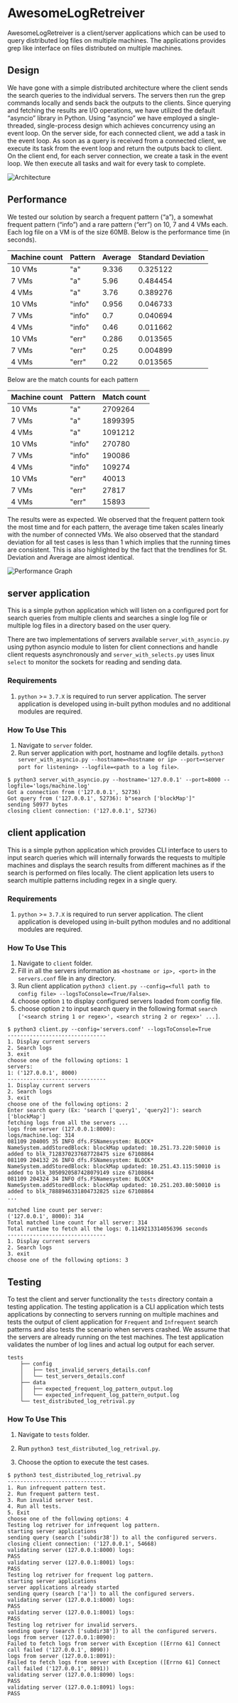 # AwesomeLogRetreiver

AwesomeLogRetreiver is a client/server applications which can be used to query distributed log files on multiple machines. The applications provides grep like interface on files distributed on multiple machines.

## Design
We have gone with a simple distributed architecture where the client sends the search queries to the individual servers. The servers then run the grep commands locally and sends back the outputs to the clients. Since querying and fetching the results are I/O operations, we have utilized the default “asyncio” library in Python. Using “asyncio” we have employed a single-threaded, single-process design which achieves concurrency using an event loop. On the server side, for each connected client, we add a task in the event loop. As soon as a query is received from a connected client, we execute its task from the event loop and return the outputs back to client. On the client end, for each server connection, we create a task in the event loop. We then execute all tasks and wait for every task to complete.

![Architecture](Images/architecture.jpg)

## Performance
We tested our solution by search a frequent pattern (“a”), a somewhat frequent pattern (“info”) and a rare pattern (“err”) on 10, 7 and 4 VMs each. Each log file on a VM is of the size 60MB.  Below is the performance time (in seconds). 

| Machine count | Pattern | Average | Standard Deviation |
|---------------|---------|---------|--------------------|
| 10 VMs        | "a"     | 9.336   | 0.325122           |
| 7 VMs         | "a"     | 5.96    | 0.484454           |
| 4 VMs         | "a"     | 3.76    | 0.389276           |
| 10 VMs        | "info"  | 0.956   | 0.046733           |
| 7 VMs         | "info"  | 0.7     | 0.040694           |
| 4 VMs         | "info"  | 0.46    | 0.011662           |
| 10 VMs        | "err"   | 0.286   | 0.013565           |
| 7 VMs         | "err"   | 0.25    | 0.004899           |
| 4 VMs         | "err"   | 0.22    | 0.013565           |

Below are the match counts for each pattern

| Machine count | Pattern | Match count |
|---------------|---------|-------------|
| 10 VMs        | "a"     | 2709264     |
| 7 VMs         | "a"     | 1899395     |
| 4 VMs         | "a"     | 1091212     |
| 10 VMs        | "info"  | 270780      |
| 7 VMs         | "info"  | 190086      |
| 4 VMs         | "info"  | 109274      |
| 10 VMs        | "err"   | 40013       |
| 7 VMs         | "err"   | 27817       |
| 4 VMs         | "err"   | 15893       |

The results were as expected. We observed that the frequent pattern took the most time and for each pattern, the average time taken scales linearly with the number of connected VMs. We also observed that the standard deviation for all test cases is less than 1 which implies that the running times are consistent. This is also highlighted by the fact that the trendlines for St. Deviation and Average are almost identical.

![Performance Graph](Images/graph.jpg)


## server application

This is a simple python application which will listen on a configured port for search queries from multiple clients and searches a single log file or multiple log files in a directory based on the user query.

There are two implementations of servers available `server_with_asyncio.py` using python asyncio module to listen for client connections and handle client requests asynchronously and `server_with_selects.py` uses linux `select` to monitor the sockets for reading and sending data.

### Requirements

1. `python` >= `3.7.X` is required to run server application. The server application is developed using in-built python modules and no additional modules are required.

### How To Use This

1. Navigate to `server` folder.
2. Run server application with port, hostname and logfile details. `python3 server_with_asyncio.py --hostname=<hostname or ip> --port=<server port for listening> --logfile=<path to a log file>`.

```
$ python3 server_with_asyncio.py --hostname='127.0.0.1' --port=8000 --logfile='logs/machine.log'
Got a connection from ('127.0.0.1', 52736)
Got query from ('127.0.0.1', 52736): b"search ['blockMap']"
sending 50977 bytes
closing client connection: ('127.0.0.1', 52736)
```

## client application

This is a simple python application which provides CLI interface to users to input search queries which will internally forwards the requests to multiple machines and displays the search results from different machines as if the search is performed on files locally. The client application lets users to search multiple patterns including regex in a single query.

### Requirements

1. `python` >= `3.7.X` is required to run server application. The client application is developed using in-built python modules and no additional modules are required.

### How To Use This

1. Navigate to `client` folder.
2. Fill in all the servers information as `<hostname or ip>, <port>` in the `servers.conf` file in any directory.
3. Run client application `python3 client.py --config=<full path to config file> --logsToConsole=<True/False>`.
4. choose option `1` to display configured servers loaded from config file.
5. choose option `2` to input search query in the following format `search ['<search string 1 or regex>', <search string 2 or regex>' ...]`.

```
$ python3 client.py --config='servers.conf' --logsToConsole=True
-------------------------------
1. Display current servers
2. Search logs
3. exit
choose one of the following options: 1
servers:
1: ('127.0.0.1', 8000)
-------------------------------
1. Display current servers
2. Search logs
3. exit
choose one of the following options: 2
Enter search query (Ex: 'search ['query1', 'query2]'): search ['blockMap']
fetching logs from all the servers ...
logs from server (127.0.0.1:8000):
logs/machine.log: 314
081109 204005 35 INFO dfs.FSNamesystem: BLOCK* NameSystem.addStoredBlock: blockMap updated: 10.251.73.220:50010 is added to blk_7128370237687728475 size 67108864
081109 204132 26 INFO dfs.FSNamesystem: BLOCK* NameSystem.addStoredBlock: blockMap updated: 10.251.43.115:50010 is added to blk_3050920587428079149 size 67108864
081109 204324 34 INFO dfs.FSNamesystem: BLOCK* NameSystem.addStoredBlock: blockMap updated: 10.251.203.80:50010 is added to blk_7888946331804732825 size 67108864
...

matched line count per server: 
('127.0.0.1', 8000): 314
Total matched line count for all server: 314
Total runtime to fetch all the logs: 0.1149213314056396 seconds
-------------------------------
1. Display current servers
2. Search logs
3. exit
choose one of the following options: 3
```

## Testing

To test the client and server functionality the `tests` directory contain a testing application. The testing application is a CLI application which tests applications by connecting to servers running on multiple machines and tests the output of client application for `Frequent` and `Infrequent` search patterns and also tests the scenario when servers crashed. We assume that the servers are already running on the test machines. The test application validates the number of log lines and actual log output for each server.

```
tests
    ├── config
    │   ├── test_invalid_servers_details.conf
    │   └── test_servers_details.conf
    ├── data
    │   ├── expected_frequent_log_pattern_output.log
    │   └── expected_infrequent_log_pattern_output.log
    └── test_distributed_log_retrival.py
```

### How To Use This

1. Navigate to `tests` folder.

2. Run `python3 test_distributed_log_retrival.py`.

2. Choose the option to execute the test cases.

```
$ python3 test_distributed_log_retrival.py
-------------------------------
1. Run infrequent pattern test.
2. Run frequent pattern test.
3. Run invalid server test.
4. Run all tests.
5. Exit
choose one of the following options: 4
Testing log retriver for infrequent log pattern.
starting server applications
sending query (search ['subdir38']) to all the configured servers.
closing client connection: ('127.0.0.1', 54668)
validating server (127.0.0.1:8000) logs:
PASS
validating server (127.0.0.1:8001) logs:
PASS
Testing log retriver for frequent log pattern.
starting server applications
server applications already started
sending query (search ['a']) to all the configured servers.
validating server (127.0.0.1:8000) logs:
PASS
validating server (127.0.0.1:8001) logs:
PASS
Testing log retriver for invalid servers.
sending query (search ['subdir38']) to all the configured servers.
logs from server (127.0.0.1:8090):
Failed to fetch logs from server with Exception ([Errno 61] Connect call failed ('127.0.0.1', 8090))
logs from server (127.0.0.1:8091):
Failed to fetch logs from server with Exception ([Errno 61] Connect call failed ('127.0.0.1', 8091))
validating server (127.0.0.1:8090) logs:
PASS
validating server (127.0.0.1:8091) logs:
PASS
```
